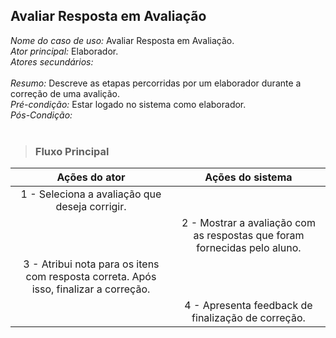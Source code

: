 ## Avaliar Resposta em Avaliação
*Nome do caso de uso:* Avaliar Resposta em Avaliação. <br>
*Ator principal:* Elaborador. <br>
*Atores secundários:*	<br>	 
*Resumo:* Descreve as etapas percorridas por um elaborador durante a correção de uma avalição. <br>
*Pré-condição:* Estar logado no sistema como elaborador. <br>
*Pós-Condição:* <br> <br>

> ### Fluxo Principal
| Ações do ator                            | Ações do sistema      |
| :-----------------:                      | :-----------------:   |  
| 1 - Seleciona a avaliação que deseja corrigir. |             |  
|                                          | 2 - Mostrar a avaliação com as respostas que foram fornecidas pelo aluno.         |  
| 3 - Atribui nota para os itens com resposta correta. Após isso, finalizar a correção.   |  
|                                          | 4 - Apresenta feedback de finalização de correção.  
